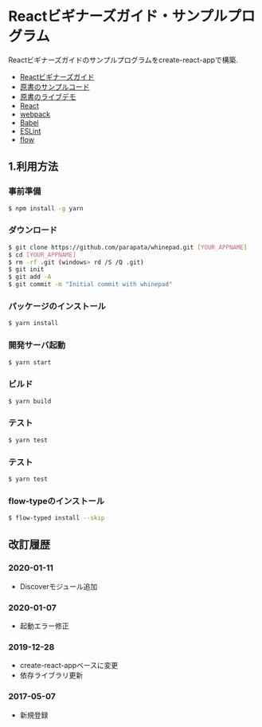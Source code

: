 # Reactビギナーズガイド・サンプルプログラム
Reactビギナーズガイドのサンプルプログラムをcreate-react-appで構築.

* [Reactビギナーズガイド](https://www.oreilly.co.jp/books/9784873117881/)
* [原書のサンプルコード](https://github.com/stoyan/reactbook)
* [原書のライブデモ](http://www.whinepad.com/)
* [React](https://facebook.github.io/react/)
* [webpack](https://webpack.github.io/)
* [Babel](https://babeljs.io/)
* [ESLint](http://eslint.org/)
* [flow](https://flow.org/)

## 1.利用方法
### 事前準備
```bash
$ npm install -g yarn
```

### ダウンロード
```bash
$ git clone https://github.com/parapata/whinepad.git [YOUR_APPNAME]
$ cd [YOUR_APPNAME]
$ rm -rf .git (windows> rd /S /Q .git)
$ git init
$ git add -A
$ git commit -m "Initial commit with whinepad"
```

### パッケージのインストール
```bash
$ yarn install
```

### 開発サーバ起動
```bash
$ yarn start
```

### ビルド
```bash
$ yarn build
```

### テスト
```bash
$ yarn test
```

### テスト
```bash
$ yarn test
```

### flow-typeのインストール
```bash
$ flow-typed install --skip
```

改訂履歴
-------------
### 2020-01-11
- Discoverモジュール追加

### 2020-01-07
- 起動エラー修正

### 2019-12-28
- create-react-appベースに変更
- 依存ライブラリ更新

### 2017-05-07
- 新規登録

